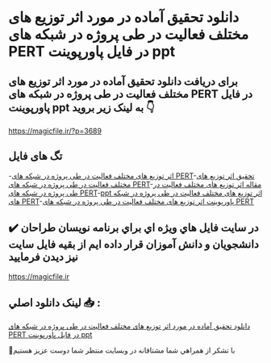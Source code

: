 # دانلود تحقیق آماده در مورد اثر توزیع های مختلف فعالیت در طی پروژه در شبکه های PERT در فایل پاورپوینت ppt

## برای دریافت دانلود تحقیق آماده در مورد اثر توزیع های مختلف فعالیت در طی پروژه در شبکه های PERT در فایل پاورپوینت ppt به لینک زیر بروید 👇

https://magicfile.ir/?p=3689

## تگ های فایل

-[اثر توزیع های مختلف فعالیت در طی پروژه در شبکه های PERT](https://magicfile.ir/product/%d8%aa%d8%ad%d9%82%db%8c%d9%82-%d8%a7%d8%ab%d8%b1-%d8%aa%d9%88%d8%b2%db%8c%d8%b9-%d9%87%d8%a7%db%8c-%d9%85%d8%ae%d8%aa%d9%84%d9%81-%d9%81%d8%b9%d8%a7%d9%84%db%8c%d8%aa-%d8%af%d8%b1-%d8%b7%db%8c-%d9%be%d8%b1%d9%88%da%98%d9%87-%d8%af%d8%b1-%d8%b4%d8%a8%da%a9%d9%87-%d9%87%d8%a7%db%8c-pert/)-[تحقیق اثر توزیع های مختلف فعالیت در طی پروژه در شبکه های PERT](https://magicfile.ir/product/%d8%aa%d8%ad%d9%82%db%8c%d9%82-%d8%a7%d8%ab%d8%b1-%d8%aa%d9%88%d8%b2%db%8c%d8%b9-%d9%87%d8%a7%db%8c-%d9%85%d8%ae%d8%aa%d9%84%d9%81-%d9%81%d8%b9%d8%a7%d9%84%db%8c%d8%aa-%d8%af%d8%b1-%d8%b7%db%8c-%d9%be%d8%b1%d9%88%da%98%d9%87-%d8%af%d8%b1-%d8%b4%d8%a8%da%a9%d9%87-%d9%87%d8%a7%db%8c-pert/)-[مقاله اثر توزیع های مختلف فعالیت در طی پروژه در شبکه های PERT](https://magicfile.ir/product/%d8%aa%d8%ad%d9%82%db%8c%d9%82-%d8%a7%d8%ab%d8%b1-%d8%aa%d9%88%d8%b2%db%8c%d8%b9-%d9%87%d8%a7%db%8c-%d9%85%d8%ae%d8%aa%d9%84%d9%81-%d9%81%d8%b9%d8%a7%d9%84%db%8c%d8%aa-%d8%af%d8%b1-%d8%b7%db%8c-%d9%be%d8%b1%d9%88%da%98%d9%87-%d8%af%d8%b1-%d8%b4%d8%a8%da%a9%d9%87-%d9%87%d8%a7%db%8c-pert/)-[ppt اثر توزیع های مختلف فعالیت در طی پروژه در شبکه های PERT](https://magicfile.ir/product/%d8%aa%d8%ad%d9%82%db%8c%d9%82-%d8%a7%d8%ab%d8%b1-%d8%aa%d9%88%d8%b2%db%8c%d8%b9-%d9%87%d8%a7%db%8c-%d9%85%d8%ae%d8%aa%d9%84%d9%81-%d9%81%d8%b9%d8%a7%d9%84%db%8c%d8%aa-%d8%af%d8%b1-%d8%b7%db%8c-%d9%be%d8%b1%d9%88%da%98%d9%87-%d8%af%d8%b1-%d8%b4%d8%a8%da%a9%d9%87-%d9%87%d8%a7%db%8c-pert/)-[پاورپوینت اثر توزیع های مختلف فعالیت در طی پروژه در شبکه های PERT](https://magicfile.ir/product/%d8%aa%d8%ad%d9%82%db%8c%d9%82-%d8%a7%d8%ab%d8%b1-%d8%aa%d9%88%d8%b2%db%8c%d8%b9-%d9%87%d8%a7%db%8c-%d9%85%d8%ae%d8%aa%d9%84%d9%81-%d9%81%d8%b9%d8%a7%d9%84%db%8c%d8%aa-%d8%af%d8%b1-%d8%b7%db%8c-%d9%be%d8%b1%d9%88%da%98%d9%87-%d8%af%d8%b1-%d8%b4%d8%a8%da%a9%d9%87-%d9%87%d8%a7%db%8c-pert/)

## ✔️ در سايت فايل هاي ويژه اي براي برنامه نويسان طراحان دانشجويان و دانش آموزان قرار داده ايم از بقيه فايل سايت نيز ديدن فرماييد

https://magicfile.ir


## لينک دانلود اصلي 📥 :

[دانلود تحقیق آماده در مورد اثر توزیع های مختلف فعالیت در طی پروژه در شبکه های PERT در فایل پاورپوینت ppt](https://magicfile.ir/product/%d8%aa%d8%ad%d9%82%db%8c%d9%82-%d8%a7%d8%ab%d8%b1-%d8%aa%d9%88%d8%b2%db%8c%d8%b9-%d9%87%d8%a7%db%8c-%d9%85%d8%ae%d8%aa%d9%84%d9%81-%d9%81%d8%b9%d8%a7%d9%84%db%8c%d8%aa-%d8%af%d8%b1-%d8%b7%db%8c-%d9%be%d8%b1%d9%88%da%98%d9%87-%d8%af%d8%b1-%d8%b4%d8%a8%da%a9%d9%87-%d9%87%d8%a7%db%8c-pert/) 


🙏با تشکر از همراهي شما مشتاقانه در وبسایت منتظر شما دوست عزیز هستیم

